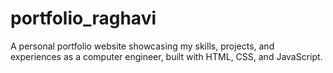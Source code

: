 # portfolio_raghavi
A personal portfolio website showcasing my skills, projects, and experiences as a computer engineer, built with HTML, CSS, and JavaScript.
